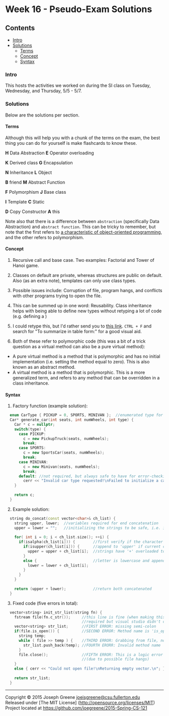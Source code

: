 # Week 16 - Pseudo-Exam Solutions

## Contents
- [Intro](#intro)
- [Solutions](#solutions)
  - [Terms](#terms)
  - [Concept](#concept)
  - [Syntax](#syntax)
  
### Intro

This hosts the activities we worked on during the SI class on Tuesday, Wednesday, and Thursday, 5/5 - 5/7.

### Solutions
Below are the solutions per section.

#### Terms
Although this will help you with a chunk of the terms on the exam, the best thing you can do for yourself is 
make flashcards to know these.

__H__ Data Abstraction				__E__ Operator overloading

__K__ Derived class						__G__ Encapsulation

__N__ Inheritance							__L__ Object

__B__ friend							    __M__ Abstract Function

__F__ Polymorphism						__J__ Base class

__I__ Template							  __C__ Static

__D__ Copy Constructor				__A__ this

Note also that there is a difference between `abstraction` (specifically Data Abstraction) and `abstract function`. This can be tricky to remember, but note that 
the first refers to [a characteristic of object-oriented programming](http://www.tutorialspoint.com/cplusplus/cpp_data_abstraction.htm), and the other refers to polymorphism.

#### Concept
1) Recursive call and base case. Two examples: Factorial and Tower of Hanoi game.

2) Classes on default are private, whereas structures are public on default. Also (as an extra note), templates can only use class types.

3) Possible issues include: Corruption of file, program hangs, and conflicts with other programs trying to open the file.

4) This can be summed up in one word: Reusability. Class inheritance helps with being able to define new types without retyping a lot of code 
(e.g. defining a )

5) I could retype this, but I'd rather send you to [this link](http://www.learncpp.com/cpp-tutorial/115-inheritance-and-access-specifiers/). 
`CTRL + F` and search for "To summarize in table form:" for a good visual aid.

6) Both of these refer to polymorphic code (this was a bit of a trick question as a virtual method can also be a pure virtual method):
- A pure virtual method is a method that is polymorphic and has no initial implementation (i.e. setting the method equal to zero). This is also known as an abstract method.
- A virtual method is a method that is polymorphic. This is a more generalized term, and refers to any method that can be overridden in a class inheritance.

#### Syntax
1) Factory function (example solution):

```C++
  enum CarType { PICKUP = 0, SPORTS, MINIVAN };  //enumerated type for convenience
  Car* generate_car(int seats, int numWheels, int type) {
    Car * c = nullptr;
    switch(type) {
      case PICKUP:
        c = new PickupTruck(seats, numWheels);
        break;
      case SPORTS:
        c = new SportsCar(seats, numWheels);
        break;
      case MINIVAN:
        c = new Minivan(seats, numWheels);
        break;
      default: //not required, but always safe to have for error-checking
        cerr << "Invalid car type requested!\nFailed to initialize a car from user specs.\n";
    }
    
    return c;
  }
```

2) Example solution:

```C++
  string do_concat(const vector<char>& ch_list) {
    string upper, lower;  //variables required for end concatenation
    upper = lower = "";   //initializing the strings to be safe, i.e. if no default initialization is made
    
    for( int i = 0; i < ch_list.size(); ++i) {
      if(isalpha(ch_list[i])) {        //first verify if the character is a letter
        if(isupper(ch_list[i])) {      //append to 'upper' if current character is uppercase letter
          upper = upper + ch_list[i];  //strings have '+' overloaded to add strings/char to a string
        }
        else {                         //letter is lowercase and append it to 'lower'
          lower = lower + ch_list[i];
        }
      }
    }
    
    return (upper + lower);            //return both concatenated
  }
```

3) Fixed code (five errors in total):

```C++
  vector<string> init_str_list(string fn) {
    fstream file(fn.c_str());     //this line is fine (when making this I figured 'ios::in' was 
                                  //required but visual studio didn't care)
    vector<string> str_list;      //FIRST ERROR: missing semi-colon
    if(file.is_open()) {          //SECOND ERROR: Method name is 'is_open', not 'open'
      string temp;
      while ( file >> temp ) {    //THIRD ERROR: Grabbing from file, not console input
        str_list.push_back(temp); //FOURTH ERORR: Invalid method name 'add'; should be 'push_back'
      }
      file.close();               //FIFTH ERROR: This is a logic error and should not be forgotten 
                                  //(due to possible file hangs)
    }
    else { cerr << "Could not open file!\nReturning empty vector.\n"; }
    
    return str_list;
  }
```

-------------------------------------------------------------------------------

Copyright &copy; 2015 Joseph Greene <joeisgreene@csu.fullerton.edu>  
Released under [The MIT License] (http://opensource.org/licenses/MIT)  
Project located at <https://github.com/joegreene/2015-Spring-CS-121>
